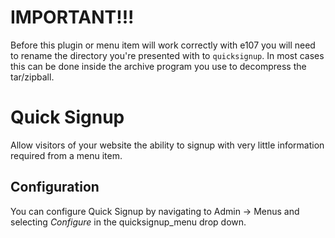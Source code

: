 # IMPORTANT!!!

Before this plugin or menu item will work correctly with e107 you will need to rename the directory you're presented with to `quicksignup`. In most cases this can be done
inside the archive program you use to decompress the tar/zipball.

# Quick Signup

Allow visitors of your website the ability to signup with very little information required from a menu item.

## Configuration

You can configure Quick Signup by navigating to Admin -> Menus and selecting *Configure* in the quicksignup_menu drop down.